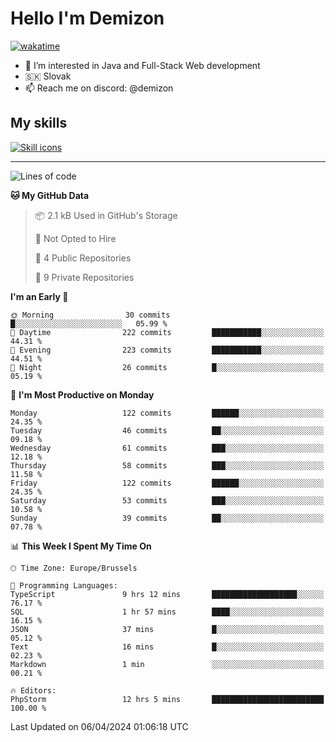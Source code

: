 # Hello I'm Demizon
[![wakatime](https://wakatime.com/badge/user/6ad1949f-d6d7-44f9-9eee-c35e54cc499b.svg)](https://wakatime.com/@6ad1949f-d6d7-44f9-9eee-c35e54cc499b)
- 👀 I’m interested in Java and Full-Stack Web development
- 🇸🇰 Slovak
- 📫 Reach me on discord: @demizon

## My skills
[![Skill icons](https://skillicons.dev/icons?i=java,js,ts,html,css,react,nextjs,tailwind,supabase,py,git,docker,linux,mysql,postgres,mongo&theme=dark)](https://github.com/Demizon3433)

---

<!--START_SECTION:waka-->
![Lines of code](https://img.shields.io/badge/From%20Hello%20World%20I%27ve%20Written-144.6%20thousand%20lines%20of%20code-blue)

**🐱 My GitHub Data** 

> 📦 2.1 kB Used in GitHub's Storage 
 > 
> 🚫 Not Opted to Hire
 > 
> 📜 4 Public Repositories 
 > 
> 🔑 9 Private Repositories 
 > 
**I'm an Early 🐤** 

```text
🌞 Morning                30 commits          █░░░░░░░░░░░░░░░░░░░░░░░░   05.99 % 
🌆 Daytime                222 commits         ███████████░░░░░░░░░░░░░░   44.31 % 
🌃 Evening                223 commits         ███████████░░░░░░░░░░░░░░   44.51 % 
🌙 Night                  26 commits          █░░░░░░░░░░░░░░░░░░░░░░░░   05.19 % 
```
📅 **I'm Most Productive on Monday** 

```text
Monday                   122 commits         ██████░░░░░░░░░░░░░░░░░░░   24.35 % 
Tuesday                  46 commits          ██░░░░░░░░░░░░░░░░░░░░░░░   09.18 % 
Wednesday                61 commits          ███░░░░░░░░░░░░░░░░░░░░░░   12.18 % 
Thursday                 58 commits          ███░░░░░░░░░░░░░░░░░░░░░░   11.58 % 
Friday                   122 commits         ██████░░░░░░░░░░░░░░░░░░░   24.35 % 
Saturday                 53 commits          ███░░░░░░░░░░░░░░░░░░░░░░   10.58 % 
Sunday                   39 commits          ██░░░░░░░░░░░░░░░░░░░░░░░   07.78 % 
```


📊 **This Week I Spent My Time On** 

```text
🕑︎ Time Zone: Europe/Brussels

💬 Programming Languages: 
TypeScript               9 hrs 12 mins       ███████████████████░░░░░░   76.17 % 
SQL                      1 hr 57 mins        ████░░░░░░░░░░░░░░░░░░░░░   16.15 % 
JSON                     37 mins             █░░░░░░░░░░░░░░░░░░░░░░░░   05.12 % 
Text                     16 mins             █░░░░░░░░░░░░░░░░░░░░░░░░   02.23 % 
Markdown                 1 min               ░░░░░░░░░░░░░░░░░░░░░░░░░   00.21 % 

🔥 Editors: 
PhpStorm                 12 hrs 5 mins       █████████████████████████   100.00 % 
```


 Last Updated on 06/04/2024 01:06:18 UTC
<!--END_SECTION:waka-->
